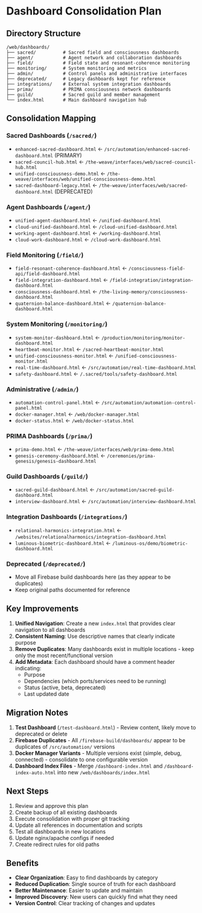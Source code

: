 # Dashboard Consolidation Plan

## Directory Structure
```
/web/dashboards/
├── sacred/          # Sacred field and consciousness dashboards
├── agent/           # Agent network and collaboration dashboards
├── field/           # Field state and resonant-coherence monitoring
├── monitoring/      # System monitoring and metrics
├── admin/           # Control panels and administrative interfaces
├── deprecated/      # Legacy dashboards kept for reference
├── integrations/    # External system integration dashboards
├── prima/           # PRIMA consciousness network dashboards
├── guild/           # Sacred guild and member management
└── index.html       # Main dashboard navigation hub
```

## Consolidation Mapping

### Sacred Dashboards (`/sacred/`)
- `enhanced-sacred-dashboard.html` ← `/src/automation/enhanced-sacred-dashboard.html` (PRIMARY)
- `sacred-council-hub.html` ← `/the-weave/interfaces/web/sacred-council-hub.html`
- `unified-consciousness-demo.html` ← `/the-weave/interfaces/web/unified-consciousness-demo.html`
- `sacred-dashboard-legacy.html` ← `/the-weave/interfaces/web/sacred-dashboard.html` (DEPRECATED)

### Agent Dashboards (`/agent/`)
- `unified-agent-dashboard.html` ← `/unified-dashboard.html`
- `cloud-unified-dashboard.html` ← `/cloud-unified-dashboard.html`
- `working-agent-dashboard.html` ← `/working-dashboard.html`
- `cloud-work-dashboard.html` ← `/cloud-work-dashboard.html`

### Field Monitoring (`/field/`)
- `field-resonant-coherence-dashboard.html` ← `/consciousness-field-api/field-dashboard.html`
- `field-integration-dashboard.html` ← `/field-integration/integration-dashboard.html`
- `consciousness-dashboard.html` ← `/the-living-memory/consciousness-dashboard.html`
- `quaternion-balance-dashboard.html` ← `/quaternion-balance-dashboard.html`

### System Monitoring (`/monitoring/`)
- `system-monitor-dashboard.html` ← `/production/monitoring/monitor-dashboard.html`
- `heartbeat-monitor.html` ← `/sacred-heartbeat-monitor.html`
- `unified-consciousness-monitor.html` ← `/unified-consciousness-monitor.html`
- `real-time-dashboard.html` ← `/src/automation/real-time-dashboard.html`
- `safety-dashboard.html` ← `/.sacred/tools/safety-dashboard.html`

### Administrative (`/admin/`)
- `automation-control-panel.html` ← `/src/automation/automation-control-panel.html`
- `docker-manager.html` ← `/web/docker-manager.html`
- `docker-status.html` ← `/web/docker-status.html`

### PRIMA Dashboards (`/prima/`)
- `prima-demo.html` ← `/the-weave/interfaces/web/prima-demo.html`
- `genesis-ceremony-dashboard.html` ← `/ceremonies/prima-genesis/genesis-dashboard.html`

### Guild Dashboards (`/guild/`)
- `sacred-guild-dashboard.html` ← `/src/automation/sacred-guild-dashboard.html`
- `interview-dashboard.html` ← `/src/automation/interview-dashboard.html`

### Integration Dashboards (`/integrations/`)
- `relational-harmonics-integration.html` ← `/websites/relationalharmonics/integration-dashboard.html`
- `luminous-biometric-dashboard.html` ← `/luminous-os/demo/biometric-dashboard.html`

### Deprecated (`/deprecated/`)
- Move all Firebase build dashboards here (as they appear to be duplicates)
- Keep original paths documented for reference

## Key Improvements

1. **Unified Navigation**: Create a new `index.html` that provides clear navigation to all dashboards
2. **Consistent Naming**: Use descriptive names that clearly indicate purpose
3. **Remove Duplicates**: Many dashboards exist in multiple locations - keep only the most recent/functional version
4. **Add Metadata**: Each dashboard should have a comment header indicating:
   - Purpose
   - Dependencies (which ports/services need to be running)
   - Status (active, beta, deprecated)
   - Last updated date

## Migration Notes

1. **Test Dashboard** (`/test-dashboard.html`) - Review content, likely move to deprecated or delete
2. **Firebase Duplicates** - All `/firebase-build/dashboards/` appear to be duplicates of `/src/automation/` versions
3. **Docker Manager Variants** - Multiple versions exist (simple, debug, connected) - consolidate to one configurable version
4. **Dashboard Index Files** - Merge `/dashboard-index.html` and `/dashboard-index-auto.html` into new `/web/dashboards/index.html`

## Next Steps

1. Review and approve this plan
2. Create backup of all existing dashboards
3. Execute consolidation with proper git tracking
4. Update all references in documentation and scripts
5. Test all dashboards in new locations
6. Update nginx/apache configs if needed
7. Create redirect rules for old paths

## Benefits

- **Clear Organization**: Easy to find dashboards by category
- **Reduced Duplication**: Single source of truth for each dashboard
- **Better Maintenance**: Easier to update and maintain
- **Improved Discovery**: New users can quickly find what they need
- **Version Control**: Clear tracking of changes and updates